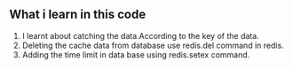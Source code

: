 ## What i learn in this code 

1. I learnt about catching the data.According to the key of the data.
2. Deleting the cache data from database use redis.del command in redis.
3. Adding the time limit in data base using redis.setex command.